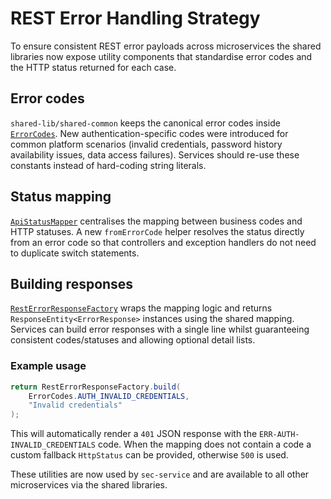 # REST Error Handling Strategy

To ensure consistent REST error payloads across microservices the shared libraries now expose
utility components that standardise error codes and the HTTP status returned for each case.

## Error codes

`shared-lib/shared-common` keeps the canonical error codes inside
[`ErrorCodes`](../shared-lib/shared-common/src/main/java/com/ejada/common/constants/ErrorCodes.java).
New authentication-specific codes were introduced for common platform scenarios (invalid
credentials, password history availability issues, data access failures). Services should
re-use these constants instead of hard-coding string literals.

## Status mapping

[`ApiStatusMapper`](../shared-lib/shared-common/src/main/java/com/ejada/common/http/ApiStatusMapper.java)
centralises the mapping between business codes and HTTP statuses. A new
`fromErrorCode` helper resolves the status directly from an error code so that controllers
and exception handlers do not need to duplicate switch statements.

## Building responses

[`RestErrorResponseFactory`](../shared-lib/shared-common/src/main/java/com/ejada/common/http/RestErrorResponseFactory.java)
wraps the mapping logic and returns `ResponseEntity<ErrorResponse>` instances using the
shared mapping. Services can build error responses with a single line whilst guaranteeing
consistent codes/statuses and allowing optional detail lists.

### Example usage

```java
return RestErrorResponseFactory.build(
    ErrorCodes.AUTH_INVALID_CREDENTIALS,
    "Invalid credentials"
);
```

This will automatically render a `401` JSON response with the `ERR-AUTH-INVALID_CREDENTIALS`
code. When the mapping does not contain a code a custom fallback `HttpStatus` can be
provided, otherwise `500` is used.

These utilities are now used by `sec-service` and are available to all other
microservices via the shared libraries.
